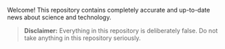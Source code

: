 Welcome! This repository contains completely accurate and up-to-date news about science and technology.

> **Disclaimer:** Everything in this repository is deliberately false. Do not take anything in this repository seriously.
